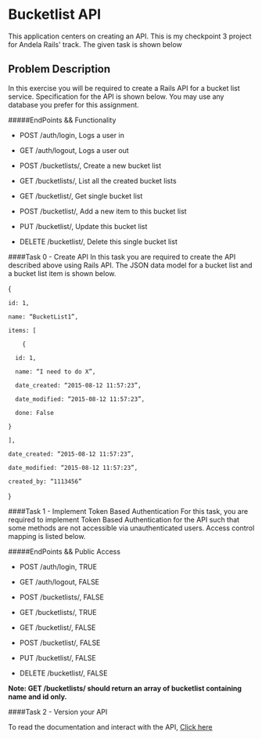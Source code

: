 

<h1> Bucketlist API </h1>
This application centers on creating an API. This is my checkpoint 3 project for Andela Rails' track. The given task is shown below

<h2> Problem Description </h2>
In this exercise you will be required to create a Rails API for a bucket list service. Specification for the API is shown below. You may use any database you prefer for this assignment.

#####EndPoints     &&                Functionality
* POST /auth/login,            Logs a user in

* GET /auth/logout,            Logs a user out

* POST /bucketlists/,          Create a new bucket list

* GET /bucketlists/,           List all the created bucket lists

* GET /bucketlist/<id>,        Get single bucket list

* POST /bucketlist/<id>,       Add a new item to this bucket list

* PUT /bucketlist/<id>,        Update this bucket list

* DELETE /bucketlist/<id>,     Delete this single bucket list


####Task 0 - Create API
In this task you are required to create the API described above using Rails API. The JSON data model for a bucket list and a bucket list item is shown below.

{

	id: 1,
	
	name: “BucketList1”,
	
	items: [
	
		{
		
      id: 1,
      
      name: “I need to do X”,
      
      date_created: “2015-08-12 11:57:23”,
      
      date_modified: “2015-08-12 11:57:23”,
      
      done: False
      
    }
    
    ],
    
	date_created: “2015-08-12 11:57:23”,
	
	date_modified: “2015-08-12 11:57:23”,
	
	created_by: “1113456”
	
}


####Task 1 - Implement Token Based Authentication
For this task, you are required to implement Token Based Authentication for the API such that some methods are not accessible via unauthenticated users. Access control mapping is listed below.


#####EndPoints        &&            Public Access
* POST /auth/login,              TRUE

* GET /auth/logout,              FALSE

* POST /bucketlists/,            FALSE

* GET /bucketlists/,             TRUE

* GET /bucketlist/<id>,          FALSE

* POST /bucketlist/<id>,         FALSE

* PUT /bucketlist/<id>,          FALSE

* DELETE /bucketlist/<id>,       FALSE



<strong>Note: GET /bucketlists/ should return an array of bucketlist containing name and id only.</strong>

####Task 2 - Version your API

To read the documentation and interact with the API, <a href="http://abucketlist.herokuapp.com/">Click here</a>
